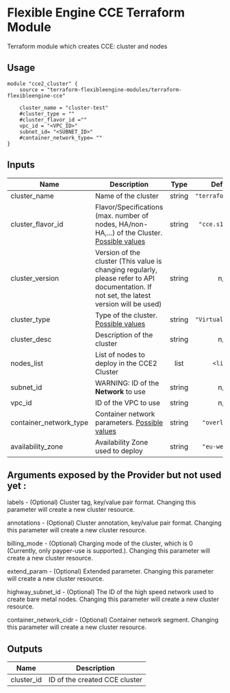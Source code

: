 # Flexible Engine CCE Terraform Module

Terraform module which creates CCE: cluster and nodes

## Usage

```hcl
module "cce2_cluster" {
    source = "terraform-flexibleengine-modules/terraform-flexibleengine-cce"

    cluster_name = "cluster-test"
    #cluster_type = ""
    #cluster_flavor_id =""
    vpc_id = "<VPC_ID>"
    subnet_id= "<SUBNET_ID>"
    #container_network_type= ""
}
```

## Inputs

| Name | Description | Type | Default | Required |
|------|-------------|:----:|:-----:|:-----:|
| cluster\_name | Name of the cluster | string | `"terraform-test"` | no |
| cluster\_flavor\_id | Flavor/Specifications (max. number of nodes, HA/non-HA,...) of the Cluster. [Possible values](https://www.terraform.io/docs/providers/flexibleengine/r/cce_cluster_v3.html#flavor_id "Flexible Engine Provider Argument Reference")| string | `"cce.s1.small"` | no |
| cluster\_version | Version of the cluster (This value is changing regularly, please refer to API documentation. If not set, the latest version will be used) | string | n/a | no |
| cluster\_type | Type of the cluster. [Possible values](https://www.terraform.io/docs/providers/flexibleengine/r/cce_cluster_v3.html#cluster_type "Flexible Engine Provider Argument Reference") | string | `"VirtualMachine"` | no |
| cluster\_desc | Description of the cluster | string | n/a | no |
| nodes\_list | List of nodes to deploy in the CCE2 Cluster | list | `<list>` | no |
| subnet\_id | WARNING: ID of the **Network** to use | string | n/a | yes |
| vpc\_id | ID of the VPC to use | string | n/a | yes |
| container\_network\_type | Container network parameters. [Possible values](https://www.terraform.io/docs/providers/flexibleengine/r/cce_cluster_v3.html#container_network_type "Flexible Engine Provider Argument Reference") | string | `"overlay_l2"` | no |
| availability\_zone | Availability Zone used to deploy | string | `"eu-west-0a"` | no |


## Arguments exposed by the Provider but not used yet :

labels - (Optional) Cluster tag, key/value pair format. Changing this parameter will create a new cluster resource.

annotations - (Optional) Cluster annotation, key/value pair format. Changing this parameter will create a new cluster resource.

billing_mode - (Optional) Charging mode of the cluster, which is 0 (Currently, only payper-use is supported.). Changing this parameter will create a new cluster resource.

extend_param - (Optional) Extended parameter. Changing this parameter will create a new cluster resource.

highway_subnet_id - (Optional) The ID of the high speed network used to create bare metal nodes. Changing this parameter will create a new cluster resource.

container_network_cidr - (Optional) Container network segment. Changing this parameter will create a new cluster resource.

## Outputs

| Name | Description |
|------|-------------|
| cluster\_id | ID of the created CCE cluster  |
